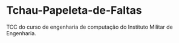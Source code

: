 # Tchau-Papeleta-de-Faltas
TCC do curso de engenharia de computação do Instituto Militar de Engenharia.
